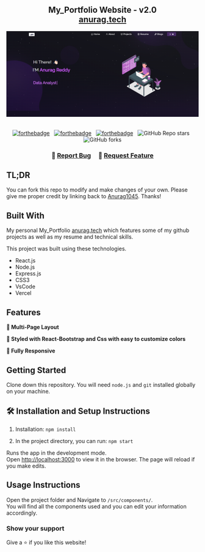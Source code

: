 <h2 align="center">
  My_Portfolio Website - v2.0<br/>
  <a href="https://anurag.vercel.app/" target="_blank">anurag.tech</a>
</h2>
<div align="center">
  <img alt="Demo" src="./Images/Img1.png" />
</div>

<br/>

<center>

[![forthebadge](https://forthebadge.com/images/badges/built-with-love.svg)](https://forthebadge.com) &nbsp;
[![forthebadge](https://forthebadge.com/images/badges/made-with-javascript.svg)](https://forthebadge.com) &nbsp;
[![forthebadge](https://forthebadge.com/images/badges/open-source.svg)](https://forthebadge.com) &nbsp;
![GitHub Repo stars](https://img.shields.io/github/stars/Anurag1045/My_Portfolio?color=red&logo=github&style=for-the-badge) &nbsp;
![GitHub forks](https://img.shields.io/github/forks/Anurag1045/My_Portfolio?color=red&logo=github&style=for-the-badge)

</center>

<h3 align="center">
    🔹
    <a href="https://github.com/Anurag1045/My_Portfolio/issues">Report Bug</a> &nbsp; &nbsp;
    🔹
    <a href="https://github.com/Anurag1045/My_Portfolio/issues">Request Feature</a>
</h3>

## TL;DR

You can fork this repo to modify and make changes of your own. Please give me proper credit by linking back to [Anurag1045](https://github.com/Anurag1045/My_Portfolio). Thanks!

## Built With

My personal My_Portfolio <a href="https://anurag.vercel.app/" target="_blank">anurag.tech</a> which features some of my github projects as well as my resume and technical skills.<br/>

This project was built using these technologies.

- React.js
- Node.js
- Express.js
- CSS3
- VsCode
- Vercel

## Features

**📖 Multi-Page Layout**

**🎨 Styled with React-Bootstrap and Css with easy to customize colors**

**📱 Fully Responsive**

## Getting Started

Clone down this repository. You will need `node.js` and `git` installed globally on your machine.

## 🛠 Installation and Setup Instructions

1. Installation: `npm install`

2. In the project directory, you can run: `npm start`

Runs the app in the development mode.\
Open [http://localhost:3000](http://localhost:3000) to view it in the browser.
The page will reload if you make edits.

## Usage Instructions

Open the project folder and Navigate to `/src/components/`. <br/>
You will find all the components used and you can edit your information accordingly.

### Show your support

Give a ⭐ if you like this website!

